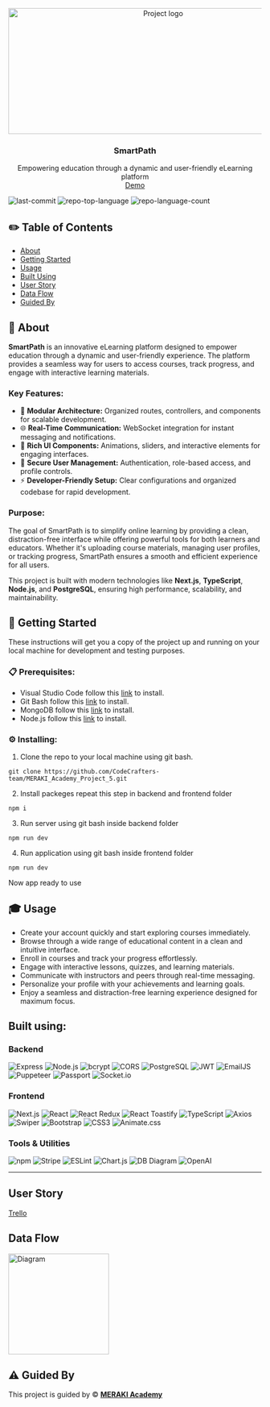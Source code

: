  <p align="center">
<a href="https://www.meraki-academy.org" target="_blank" rel="noopener noreferrer">
 <img width="600px" height="250px" src="https://i.postimg.cc/GhSB7m8C/logo.png" alt="Project logo">
 </a>
</p>
<h3 align="center">SmartPath
</h3>
<p align="center">Empowering education through a dynamic and user-friendly eLearning platform
    <br>
<a href='https://simple-media-nine.vercel.app'>Demo</a>
    <br>
</p>


![last-commit](https://img.shields.io/github/last-commit/CodeCrafters-team/MERAKI_Academy_Project_5?style=flat&logo=git&logoColor=white&color=0080ff)
![repo-top-language](https://img.shields.io/github/languages/top/CodeCrafters-team/MERAKI_Academy_Project_5?style=flat&color=0080ff)
![repo-language-count](https://img.shields.io/github/languages/count/CodeCrafters-team/MERAKI_Academy_Project_5?style=flat&color=0080ff)

## ✏️ Table of Contents
- [About](#about)
- [Getting Started](#getting-started)
- [Usage](#usage)
- [Built Using](#built-using)
- [User Story](#user-story)
- [Data Flow](#data-flow)
- [Guided By](#guided-by)

## 🧐 About <a name="about"></a>
**SmartPath** is an innovative eLearning platform designed to empower education through a dynamic and user-friendly experience. The platform provides a seamless way for users to access courses, track progress, and engage with interactive learning materials.

### Key Features:
- 🧩 **Modular Architecture:** Organized routes, controllers, and components for scalable development.
- 🌐 **Real-Time Communication:** WebSocket integration for instant messaging and notifications.
- 🎨 **Rich UI Components:** Animations, sliders, and interactive elements for engaging interfaces.
- 🔐 **Secure User Management:** Authentication, role-based access, and profile controls.
- ⚡ **Developer-Friendly Setup:** Clear configurations and organized codebase for rapid development.

### Purpose:
The goal of SmartPath is to simplify online learning by providing a clean, distraction-free interface while offering powerful tools for both learners and educators. Whether it's uploading course materials, managing user profiles, or tracking progress, SmartPath ensures a smooth and efficient experience for all users.

This project is built with modern technologies like **Next.js**, **TypeScript**, **Node.js**, and **PostgreSQL**, ensuring high performance, scalability, and maintainability.

## 🏁 Getting Started <a name = "getting_started"></a>
These instructions will get you a copy of the project up and running on your local machine for development and testing purposes.
### 📋 Prerequisites:
- Visual Studio Code follow this <a href='https://code.visualstudio.com/download'>link</a> to install.
- Git Bash follow this <a href='https://git-scm.com/downloads'>link</a> to install.
- MongoDB follow this <a href='https://www.mongodb.com/try/download/community'>link</a> to install.
- Node.js follow this <a href='https://nodejs.org/en/download/'>link</a> to install.
### ⚙️ Installing:
1. Clone the repo to your local machine using git bash.
```
git clone https://github.com/CodeCrafters-team/MERAKI_Academy_Project_5.git
```
2. Install packeges repeat this step in backend and frontend folder
```
npm i
```
3. Run server using git bash inside backend folder
```
npm run dev
```
4. Run application using git bash inside frontend folder
```
npm run dev
```
Now app ready to use

## 🎓 Usage <a name="usage"></a>
- Create your account quickly and start exploring courses immediately.
- Browse through a wide range of educational content in a clean and intuitive interface.
- Enroll in courses and track your progress effortlessly.
- Engage with interactive lessons, quizzes, and learning materials.
- Communicate with instructors and peers through real-time messaging.
- Personalize your profile with your achievements and learning goals.
- Enjoy a seamless and distraction-free learning experience designed for maximum focus.
## Built using:

### Backend
![Express](https://img.shields.io/badge/Express-000000.svg?style=flat&logo=Express&logoColor=white)
![Node.js](https://img.shields.io/badge/Node.js-339933.svg?style=flat&logo=node.js&logoColor=white) 
![bcrypt](https://img.shields.io/badge/bcrypt-339933.svg?style=flat&logo=node.js&logoColor=white)
![CORS](https://img.shields.io/badge/CORS-339933.svg?style=flat&logo=node.js&logoColor=white)
![PostgreSQL](https://img.shields.io/badge/PostgreSQL-4169E1.svg?style=flat&logo=PostgreSQL&logoColor=white)
![JWT](https://img.shields.io/badge/JWT-000000.svg?style=flat&logo=jsonwebtokens&logoColor=white)
![EmailJS](https://img.shields.io/badge/EmailJS-4A90E2.svg?style=flat&logo=maildotru&logoColor=white)
![Puppeteer](https://img.shields.io/badge/Puppeteer-40B5A4.svg?style=flat&logo=Puppeteer&logoColor=white)
![Passport](https://img.shields.io/badge/Passport-34E27A.svg?style=flat&logo=Passport&logoColor=white)
![Socket.io](https://img.shields.io/badge/Socket.io-010101.svg?style=flat&logo=socketdotio&logoColor=white)

### Frontend
![Next.js](https://img.shields.io/badge/Next.js-000000.svg?style=flat&logo=Next.js&logoColor=white)
![React](https://img.shields.io/badge/React-61DAFB.svg?style=flat&logo=React&logoColor=black)
![React Redux](https://img.shields.io/badge/React%20Redux-764ABC.svg?style=flat&logo=redux&logoColor=white)
![React Toastify](https://img.shields.io/badge/React%20Toastify-6942f5.svg?style=flat&logo=react&logoColor=white)
![TypeScript](https://img.shields.io/badge/TypeScript-3178C6.svg?style=flat&logo=TypeScript&logoColor=white)
![Axios](https://img.shields.io/badge/Axios-5A29E4.svg?style=flat&logo=Axios&logoColor=white)
![Swiper](https://img.shields.io/badge/Swiper-6332F6.svg?style=flat&logo=Swiper&logoColor=white)
![Bootstrap](https://img.shields.io/badge/Bootstrap-7952B3.svg?style=flat&logo=Bootstrap&logoColor=white)
![CSS3](https://img.shields.io/badge/CSS3-1572B6.svg?style=flat&logo=css3&logoColor=white)
![Animate.css](https://img.shields.io/badge/Animate.css-4B0082.svg?style=flat&logo=css3&logoColor=white)

### Tools & Utilities
![npm](https://img.shields.io/badge/npm-CB3837.svg?style=flat&logo=npm&logoColor=white)
![Stripe](https://img.shields.io/badge/Stripe-635BFF.svg?style=flat&logo=Stripe&logoColor=white)
![ESLint](https://img.shields.io/badge/ESLint-4B32C3.svg?style=flat&logo=ESLint&logoColor=white)
![Chart.js](https://img.shields.io/badge/Chart.js-FF6384.svg?style=flat&logo=chartdotjs&logoColor=white)
![DB Diagram](https://img.shields.io/badge/DB--Diagram-2D3748.svg?style=flat&logo=databricks&logoColor=white)
![OpenAI](https://img.shields.io/badge/OpenAI-412991.svg?style=flat&logo=OpenAI&logoColor=white)

---


## User Story <a name = "#user_story"></a>
<a href='https://trello.com/b/EAxiZPjC/code-crafters'>Trello</a>
## Data Flow <a name = "#data_flow"></a>
<img width=200px height=200px src="https://i.postimg.cc/mrVdZMNK/image.png" alt="Diagram"></a>
## ⚠️ Guided By <a name="guided_by"></a>

This project is guided by © **[MERAKI Academy](https://www.meraki-academy.org)**















